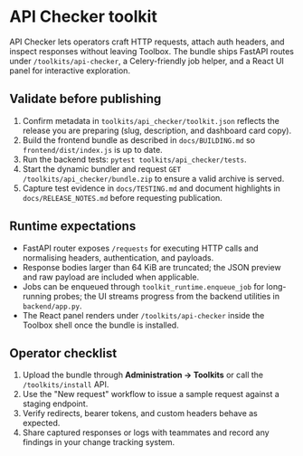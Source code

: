 # API Checker toolkit

API Checker lets operators craft HTTP requests, attach auth headers, and inspect
responses without leaving Toolbox. The bundle ships FastAPI routes under
`/toolkits/api-checker`, a Celery-friendly job helper, and a React UI panel for
interactive exploration.

## Validate before publishing

1. Confirm metadata in `toolkits/api_checker/toolkit.json` reflects the release
   you are preparing (slug, description, and dashboard card copy).
2. Build the frontend bundle as described in `docs/BUILDING.md` so
   `frontend/dist/index.js` is up to date.
3. Run the backend tests: `pytest toolkits/api_checker/tests`.
4. Start the dynamic bundler and request
   `GET /toolkits/api_checker/bundle.zip` to ensure a valid archive is served.
5. Capture test evidence in `docs/TESTING.md` and document highlights in
   `docs/RELEASE_NOTES.md` before requesting publication.

## Runtime expectations

- FastAPI router exposes `/requests` for executing HTTP calls and normalising
  headers, authentication, and payloads.
- Response bodies larger than 64 KiB are truncated; the JSON preview and raw
  payload are included when applicable.
- Jobs can be enqueued through `toolkit_runtime.enqueue_job` for long-running
  probes; the UI streams progress from the backend utilities in `backend/app.py`.
- The React panel renders under `/toolkits/api-checker` inside the Toolbox shell
  once the bundle is installed.

## Operator checklist

1. Upload the bundle through **Administration → Toolkits** or call the
   `/toolkits/install` API.
2. Use the "New request" workflow to issue a sample request against a
   staging endpoint.
3. Verify redirects, bearer tokens, and custom headers behave as expected.
4. Share captured responses or logs with teammates and record any findings in
   your change tracking system.
